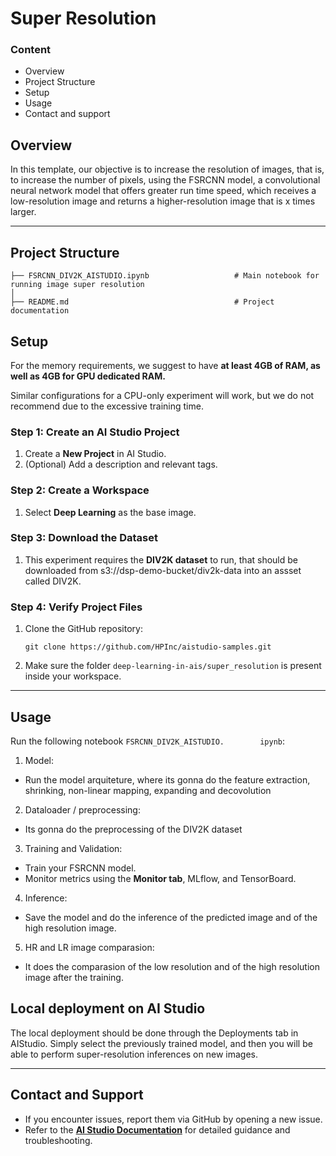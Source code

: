 # Super Resolution

### Content
- Overview
- Project Structure
- Setup
- Usage
- Contact and support

 ## Overview

In this template, our objective is to increase the resolution of images, that is, to increase the number of pixels, using the FSRCNN model, a convolutional neural network model that offers greater run time speed, which receives a low-resolution image and returns a higher-resolution image that is x times larger.

 ---
 ## Project Structure

 ```
├── FSRCNN_DIV2K_AISTUDIO.ipynb                   # Main notebook for running image super resolution
│
├── README.md                                     # Project documentation
```
 ## Setup

 For the memory requirements, we suggest to have **at least 4GB of RAM, as well as 4GB for GPU dedicated RAM.**

 Similar configurations for a CPU-only experiment will work, but we do not recommend due to the excessive training time.

### Step 1: Create an AI Studio Project  
1. Create a **New Project** in AI Studio.   
2. (Optional) Add a description and relevant tags. 

### Step 2: Create a Workspace  
1. Select **Deep Learning** as the base image.

### Step 3: Download the Dataset
1. This experiment requires the **DIV2K dataset** to run, that should be downloaded from s3://dsp-demo-bucket/div2k-data into an assset called DIV2K.

### Step 4: Verify Project Files 
1. Clone the GitHub repository:  
   ```
   git clone https://github.com/HPInc/aistudio-samples.git
   ```  
2. Make sure the folder `deep-learning-in-ais/super_resolution` is present inside your workspace.

---

## Usage

Run the following notebook `FSRCNN_DIV2K_AISTUDIO.        ipynb`:
1. Model:
- Run the model arquiteture, where its gonna do the feature extraction, shrinking, non-linear mapping, expanding and decovolution
2. Dataloader / preprocessing:
- Its gonna do the preprocessing of the DIV2K dataset
3. Training and Validation:
- Train your FSRCNN model.
- Monitor metrics using the **Monitor tab**, MLflow, and TensorBoard.
4. Inference:
- Save the model and do the inference of the predicted image and of the high resolution image.
5. HR and LR image comparasion:
- It does the comparasion of the low resolution and of the high resolution image after the training.

 ## Local deployment on AI Studio

The local deployment should be done through the Deployments tab in AIStudio. Simply select the previously trained model, and then you will be able to perform super-resolution inferences on new images.

 ---

 ## Contact and Support  
- If you encounter issues, report them via GitHub by opening a new issue.  
- Refer to the **[AI Studio Documentation](https://zdocs.datascience.hp.com/docs/aistudio/overview)** for detailed guidance and troubleshooting.